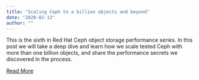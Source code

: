 ```yaml
---
title: "Scaling Ceph to a billion objects and beyond"
date: "2020-02-13"
author: ""
---
```


This is the sixth in Red Hat Ceph object storage performance series. In this post we will take a deep dive and learn how we scale tested Ceph with more than one billion objects, and share the performance secrets we discovered in the process.

[Read More](https://www.redhat.com/en/blog/scaling-ceph-billion-objects-and-beyond)

